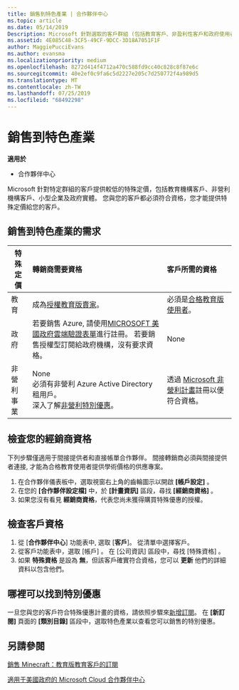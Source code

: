 ```yaml
---
title: 銷售到特色產業 | 合作夥伴中心
ms.topic: article
ms.date: 05/14/2019
Description: Microsoft 針對選取的客戶群組 (包括教育客戶、非盈利性客戶和政府使用者) 提供特殊、減少的定價。
ms.assetid: 4E085C48-3CF5-49CF-9DCC-3D18A7051F1F
author: MaggiePucciEvans
ms.author: evansma
ms.localizationpriority: medium
ms.openlocfilehash: 8272d414f4712a470c588fd9cc40c828c8f87e6c
ms.sourcegitcommit: 40e2ef0c9fa6c5d2227e205c7d250772f4a989d5
ms.translationtype: MT
ms.contentlocale: zh-TW
ms.lasthandoff: 07/25/2019
ms.locfileid: "68492298"
---
```

# <a name="sell-to-specialized-industries"></a>銷售到特色產業

**適用於**

-  合作夥伴中心

Microsoft 針對特定群組的客戶提供較低的特殊定價，包括教育機構客戶、非營利機構客戶、小型企業及政府實體。 您與您的客戶都必須符合資格，您才能提供特殊定價給您的客戶。 

## <a name="requirements-to-sell-to-specialized-industries"></a>銷售到特色產業的需求

|**特殊定價**   |**轉銷商需要資格**   |**客戶所需的資格**   |
|----------------------------|:---------------------------------|:------------------------------------------|
|教育   |成為[授權教育版賣家](https://www.mepn.com)。   | 必須是[合格教育版使用者](https://www.microsoftvolumelicensing.com/DocumentSearch.aspx?Mode=3&DocumentTypeId=7)。   |
|政府   |若要銷售 Azure, 請使用[MICROSOFT 美國政府雲端驗證表單](https://azuregov.microsoft.com/csp)進行註冊。 若要銷售授權型訂閱給政府機構，沒有要求資格。|   None|
|非營利事業  |None<br>必須有非營利 Azure Active Directory 租用戶。<br>深入了解[非營利特別優惠](https://assetsprod.microsoft.com/mpn/en-us/nonprofit-skus-in-csp-faq.pdf)。   |透過 [Microsoft 非營利計畫](https://nonprofit.microsoft.com/#/register)註冊以便符合資格。   |


## <a name="check-your-reseller-qualifications"></a>檢查您的經銷商資格

下列步驟僅適用于間接提供者和直接帳單合作夥伴。 間接轉銷商必須與間接提供者連接, 才能為合格教育使用者提供學術價格的供應專案。 

1.  在合作夥伴儀表板中，選取視窗右上角的齒輪圖示以開啟 **\[帳戶設定\]** 。
2.  在您的 **\[合作夥伴設定檔\]** 中，於 **\[計畫資訊\]** 區段，尋找 **\[經銷商資格\]** 。
3.  如果您沒有看見 **經銷商資格**，代表您尚未獲得購買特殊優惠的授權。

## <a name="check-the-customer-qualifications"></a>檢查客戶資格

1.  從 [**合作夥伴中心**] 功能表中, 選取 [**客戶**]。 從清單中選擇客戶。
2.  從客戶功能表中，選取 \[帳戶\]  。 在 \[公司資訊\]  區段中，尋找 \[特殊資格\]  。
3.  如果 **特殊資格** 是設為 **無**，但該客戶確實符合資格，您可以 **更新** 他們的詳細資料以包含他們。

## <a name="where-to-find-special-offers"></a>哪裡可以找到特別優惠

一旦您與您的客戶符合特殊優惠計畫的資格，請依照步驟來[新增訂閱](create-a-new-subscription.md)。 在 **\[新訂閱]** 頁面的 **\[類別目錄\]** 區段中，選取特色產業以查看您可以銷售的特別優惠。

## <a name="see-also"></a>另請參閱

[銷售 Minecraft：教育版教育客戶的訂閱](minecraft-subscriptions.md)

[適用于美國政府的 Microsoft Cloud 合作夥伴中心](partner-center-for-microsoft-us-govt-cloud.md)


 

 

 



